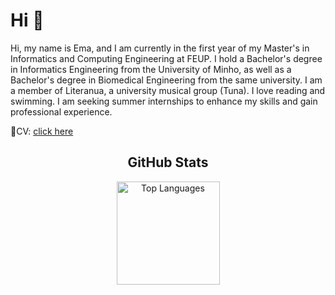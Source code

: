 # Hi 👋

Hi, my name is Ema, and I am currently in the first year of my Master's in Informatics and Computing Engineering at FEUP. I hold a Bachelor's degree in Informatics Engineering from the University of Minho, as well as a Bachelor's degree in Biomedical Engineering from the same university. I am a member of Literanua, a university musical group (Tuna). I love reading and swimming. I am seeking summer internships to enhance my skills and gain professional experience.

📄CV: [click here](https://github.com/ema-12-martins/documents/raw/main/cv.pdf)

<section>
  <h2 align="center">GitHub Stats</h2>
  <p align="center">
    <img height="165px" alt="Top Languages" src="https://github-readme-stats.vercel.app/api/top-langs/?username=ema-12-martins&layout=compact&theme=transparent&langs_count=8&hide=Makefile,Cmake,jupyter%20notebook,Html,Pug,Dockerfile,TeX">
  </p>
</section>



